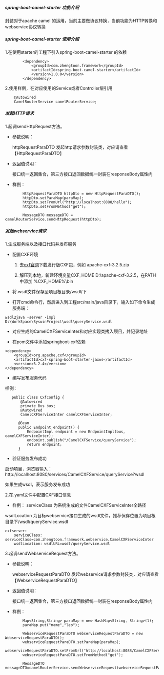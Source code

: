 ##### spring-boot-camel-starter 功能介绍
封装对于apache camel 的运用，当前主要做协议转换，当前功能为HTTP转换和webservice协议转换


##### spring-boot-camel-starter 使用介绍
1.在使用starter的工程下引入spring-boot-camel-starter 的依赖
```
        <dependency>
            <groupId>com.zhengtoon.framework</groupId>
            <artifactId>spring-boot-camel-starter</artifactId>
            <version>1.0.0</version>
        </dependency>
```

2.使用样例，在对应使用的Service或者Controller层引用
```
    @Autowired
    CamelRouterService camelRouterService;
```


##### 发起HTTP请求
1.起调sendHttpRequest方法。
* 参数说明：
  
    httpRequestParaDTO 发起http请求参数封装类，对应请查看【HttpRequestParaDTO】
    
* 返回值说明：

    接口统一返回集合，第三方接口返回数据统一封装在responseBody属性内
    
* 样例：
```
        HttpRequestParaDTO httpDto = new HttpRequestParaDTO();
        httpDto.setParaMap(paraMap);
        httpDto.setFromUrl("http://localhost:8088/hello");
        httpDto.setFromMethod("get");

        MessageDTO messageDTO = camelRouterService.sendHttpRequest(httpDto);
```


##### 发起webservice请求

1.生成服务端以及接口代码并发布服务

* 配置CXF环境

    1. 去[cxf官网](http://cxf.apache.org/download.html)下载发行版CXF包，例如	apache-cxf-3.2.5.zip    

    2. 解压到本地，新建环境变量CXF_HOME D:\apache-cxf-3.2.5，在PATH中添加 %CXF_HOME%\bin


* 将.wsdl文件保存至项目根目录/wsdl/下
* 打开cmd命令行，然后进入到工程src/main/java目录下，输入如下命令生成服务端：

`
wsdl2java -server -impl D:\WorkSpace\SyswinProject\wsdl\queryService.wsdl
`
* 对应生成的CamelCXFServiceInter和对应实现类拷入项目，并记录地址


* 在pom文件中添加springboot-cxf依赖
```
<dependency>
    <groupId>org.apache.cxf</groupId>
    <artifactId>cxf-spring-boot-starter-jaxws</artifactId>
    <version>3.2.4</version>
</dependency>
```
* 编写发布服务代码

样例：
```@Configuration
   public class CxfConfig {
       @Autowired
       private Bus bus;
       @Autowired
       CamelCXFServiceInter camelCXFServiceInter;
  
      @Bean
      public Endpoint endpoint() {
          EndpointImpl endpoint = new EndpointImpl(bus, camelCXFServiceInter);
          endpoint.publish("/CamelCXFService/queryService");
          return endpoint;
      }

```
* 验证服务发布成功

启动项目，浏览器输入：http://localhost:8080/services/CamelCXFService/queryService?wsdl

如果生成wsdl，表示服务发布成功

2.在.yaml文件中配置CXF接口信息
* 样例：
serviceClass 为系统生成的文件CamelCXFServiceInter全路径

wsdlLocation 为目标webservice接口生成的wsdl文件，推荐保存位置为项目根目录下/wsdl/queryService.wsdl

```
cxfserver:
    serviceClass: serviceClass=com.zhengtoon.framework.webservice.CamelCXFServiceInter
    wsdlLocation: wsdlURL=wsdl/queryService.wsdl

```
3.起调sendWebserviceRequest方法。
* 参数说明：
    
    webserviceRequestParaDTO 发起webservice请求参数封装类，对应请查看【WebserviceRequestParaDTO】
    
* 返回值说明：

    接口统一返回集合，第三方接口返回数据统一封装在responseBody属性内
* 样例：
```
        Map<String,String> paraMap = new HashMap<String, String>(1);
        paraMap.put("name","leo");

        WebserviceRequestParaDTO webserviceRequestParaDTO = new WebserviceRequestParaDTO();
        webserviceRequestParaDTO.setParaMap(paraMap);
        webserviceRequestParaDTO.setFromUrl("http://localhost:8088/CamelCXFService/queryService");
        webserviceRequestParaDTO.setFromMethod("get");
        
        MessageDTO messageDTO=camelRouterService.sendWebserviceRequest(webserviceRequestParaDTO);
```